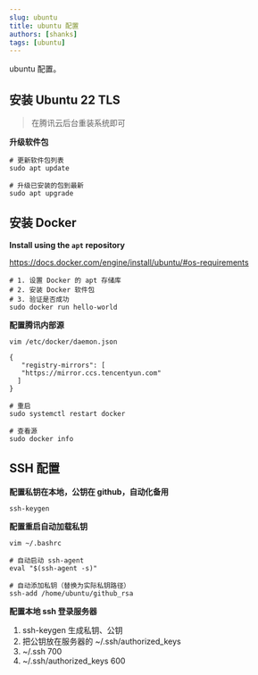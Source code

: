 ```yaml
---
slug: ubuntu
title: ubuntu 配置
authors: [shanks]
tags: [ubuntu]
---
```


ubuntu 配置。

<!-- truncate -->

## 安装 Ubuntu 22 TLS

> 在腾讯云后台重装系统即可

**升级软件包**

```shell
# 更新软件包列表
sudo apt update

# 升级已安装的包到最新
sudo apt upgrade
```

## 安装 Docker

**Install using the `apt` repository**

https://docs.docker.com/engine/install/ubuntu/#os-requirements

```shell
# 1. 设置 Docker 的 apt 存储库
# 2. 安装 Docker 软件包
# 3. 验证是否成功
sudo docker run hello-world
```

**配置腾讯内部源**

`vim /etc/docker/daemon.json`

```shell
{
   "registry-mirrors": [
   "https://mirror.ccs.tencentyun.com"
  ]
}
```

```shell
# 重启
sudo systemctl restart docker

# 查看源
sudo docker info
```

## SSH 配置

**配置私钥在本地，公钥在 github，自动化备用**

```shell
ssh-keygen
```

**配置重启自动加载私钥**

`vim ~/.bashrc`

```shell
# 自动启动 ssh-agent
eval "$(ssh-agent -s)"

# 自动添加私钥（替换为实际私钥路径）
ssh-add /home/ubuntu/github_rsa
```

**配置本地 ssh 登录服务器**

1. ssh-keygen 生成私钥、公钥
2. 把公钥放在服务器的 ~/.ssh/authorized_keys
3. ~/.ssh 700
4. ~/.ssh/authorized_keys 600